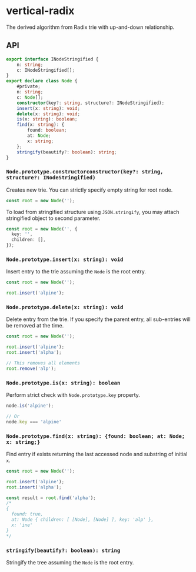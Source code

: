 # vertical-radix

The derived algorithm from Radix trie with up-and-down relationship.

## API

```typescript
export interface INodeStringified {
    n: string;
    c: INodeStringified[];
}
export declare class Node {
    #private;
    n: string;
    c: Node[];
    constructor(key?: string, structure?: INodeStringified);
    insert(x: string): void;
    delete(x: string): void;
    is(x: string): boolean;
    find(x: string): {
        found: boolean;
        at: Node;
        x: string;
    };
    stringify(beautify?: boolean): string;
}
```

### `Node.prototype.constructorconstructor(key?: string, structure?: INodeStringified)`

Creates new trie. You can strictly specify empty string for root node.

```typescript
const root = new Node('');
```

To load from stringified structure using `JSON.stringify`, you may attach stringified object to second parameter.

```typescript
const root = new Node('', {
  key: '',
  children: [],
});
```

### `Node.prototype.insert(x: string): void`

Insert entry to the trie assuming the `Node` is the root entry.

```typescript
const root = new Node('');

root.insert('alpine');
```

### `Node.prototype.delete(x: string): void`

Delete entry from the trie. If you specify the parent entry, all sub-entries will be removed at the time.

```typescript
const root = new Node('');

root.insert('alpine');
root.insert('alpha');

// This removes all elements
root.remove('alp');
```

### `Node.prototype.is(x: string): boolean`

Perform strict check with `Node.prototype.key` property.

```typescript
node.is('alpine');

// Or
node.key === 'alpine'
```

### `Node.prototype.find(x: string): {found: boolean; at: Node; x: string;}`

Find entry if exists returning the last accessed node and substring of initial `x`.

```typescript
const root = new Node('');

root.insert('alpine');
root.insert('alpha');

const result = root.find('alpha');
/*
{
  found: true,
  at: Node { children: [ [Node], [Node] ], key: 'alp' },
  x: 'ine'
}
*/
```

### `stringify(beautify?: boolean): string`

Stringify the tree assuming the `Node` is the root entry.
